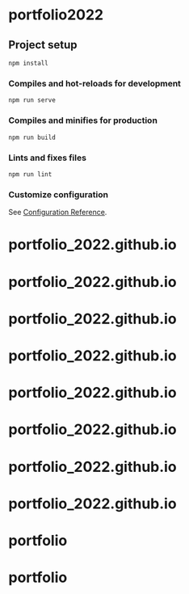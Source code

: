 # portfolio2022

## Project setup
```
npm install
```

### Compiles and hot-reloads for development
```
npm run serve
```

### Compiles and minifies for production
```
npm run build
```

### Lints and fixes files
```
npm run lint
```

### Customize configuration
See [Configuration Reference](https://cli.vuejs.org/config/).
# portfolio_2022.github.io
# portfolio_2022.github.io
# portfolio_2022.github.io
# portfolio_2022.github.io
# portfolio_2022.github.io
# portfolio_2022.github.io
# portfolio_2022.github.io
# portfolio_2022.github.io
# portfolio
# portfolio
